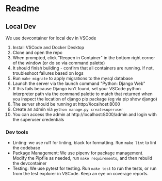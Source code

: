# Readme

## Local Dev

We use devcontainer for local dev in VSCode
1. Install VSCode and Docker Desktop
1. Clone and open the repo
1. When prompted, click "Reopen in Container" in the bottom right corner of the window (or do so via command palette)
1. It should finish building - confirm that all containers are running. If not, troubleshoot failures based on logs
1. Run `make migrate` to apply migrations to the mysql database
1. Launch the server via the launch command "Python: Django Web"
  1. If this fails because Django isn't found, set your VSCode python interpreter path via the command palette to match that returned when you inspect the location of django pip package (eg via pip show django)
1. The server should be running at http://localhost:8000
1. Create an admin via `python manage.py createsuperuser`
1. You can access the admin at http://localhost:8000/admin and login with the superuser credentials

### Dev tools
- Linting: we use ruff for linting, black for formatting. Run `make lint` to lint the codebase
- Package Management: We use pipenv for package management. Modify the Pipfile as needed, run `make requirements`, and then rebuild the devcontainer
- Testing: We use pytest for testing. Run `make test` to run the tests, or run from the test explorer in VSCode. Keep an eye on coverage reports.
